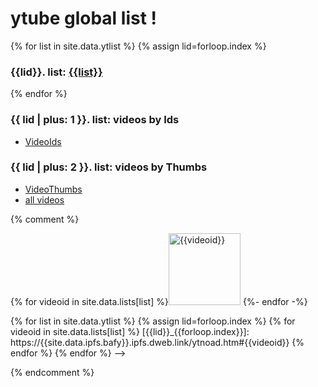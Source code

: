 ---
---
# ytube global list !

<style>img { width: 12vw; }</style>

{% for list in site.data.ytlist %}
{% assign lid=forloop.index %}
<!-- -------------------------------------------------------------------- -->
### {{lid}}. list: [{{list}}](playlists/{{list}}.html)
{% endfor %}

### {{ lid | plus: 1 }}. list: videos by Ids 

 * [VideoIds](videoids.html)

### {{ lid | plus: 2 }}. list: videos by Thumbs 

 * [VideoThumbs](videothumbs.html)
 * [all videos](videos.html)

{% comment %}

{% for videoid in site.data.lists[list] %}[![{{videoid}}](https://i.ytimg.com/vi/{{videoid}}/default.jpg)](ytnoad.htm#{{videoid}})
{%- endfor -%}

{% for list in site.data.ytlist %}
  {% assign lid=forloop.index %}
  {% for videoid in site.data.lists[list] %}
[{{lid}}_{{forloop.index}}]: https://{{site.data.ipfs.bafy}}.ipfs.dweb.link/ytnoad.htm#{{videoid}}
  {% endfor %}
{% endfor %}
-->

{% endcomment %}
